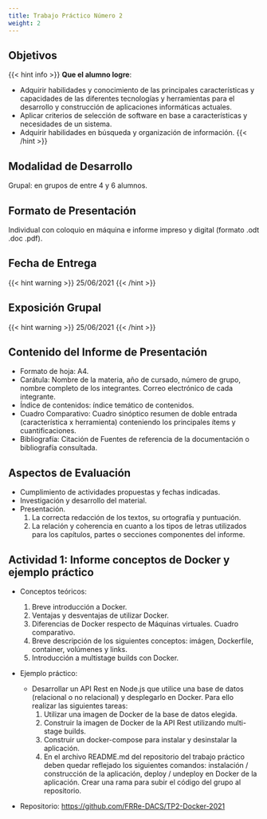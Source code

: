 ```yaml
---
title: Trabajo Práctico Número 2
weight: 2
---
```


## Objetivos

{{< hint info >}}
**Que el alumno logre**:

- Adquirir habilidades y conocimiento de las principales características y capacidades de las diferentes tecnologías y herramientas para el desarrollo y construcción de aplicaciones
informáticas actuales.
- Aplicar criterios de selección de software en base a características y necesidades de un sistema.
- Adquirir habilidades en búsqueda y organización de información.
  {{< /hint >}}

## Modalidad de Desarrollo

Grupal: en grupos de entre 4 y 6 alumnos.

## Formato de Presentación

Individual con coloquio en máquina e informe impreso y digital (formato .odt .doc .pdf).

## Fecha de Entrega

{{< hint warning >}}
25/06/2021
{{< /hint >}}

## Exposición Grupal

{{< hint warning >}}
25/06/2021
{{< /hint >}}

## Contenido del Informe de Presentación

- Formato de hoja: A4.
- Carátula: Nombre de la materia, año de cursado, número de grupo, nombre completo de los integrantes. Correo electrónico de cada integrante.
- Índice de contenidos: índice temático de contenidos.
- Cuadro Comparativo: Cuadro sinóptico resumen de doble entrada (característica x herramienta) conteniendo los principales ítems y cuantificaciones.
- Bibliografía: Citación de Fuentes de referencia de la documentación o bibliografía consultada.

## Aspectos de Evaluación

- Cumplimiento de actividades propuestas y fechas indicadas.
- Investigación y desarrollo del material.
- Presentación.
  1. La correcta redacción de los textos, su ortografía y puntuación.
  2. La relación y coherencia en cuanto a los tipos de letras utilizados para los capítulos, partes o secciones componentes del informe.

## Actividad 1: Informe conceptos de Docker y ejemplo práctico

- Conceptos teóricos:
  1. Breve introducción a Docker.
  2. Ventajas y desventajas de utilizar Docker.
  3. Diferencias de Docker respecto de Máquinas virtuales. Cuadro comparativo.
  4. Breve descripción de los siguientes conceptos: imágen, Dockerfile, container, volúmenes y links.
  5. Introducción a multistage builds con Docker.

- Ejemplo práctico:
  - Desarrollar un API Rest en Node.js que utilice una base de datos (relacional o no relacional) y desplegarlo en Docker.
  Para ello realizar las siguientes tareas:
    1. Utilizar una imagen de Docker de la base de datos elegida.
    2. Construir la imagen de Docker de la API Rest utilizando multi-stage builds.
    3. Construir un docker-compose para instalar y desinstalar la aplicación.
    4. En el archivo README.md del repositorio del trabajo práctico deben quedar reflejado los siguientes comandos:
    instalación / construcción de la aplicación, deploy / undeploy en Docker de la aplicación. Crear una rama para subir
    el código del grupo al repositorio.

- Repositorio: https://github.com/FRRe-DACS/TP2-Docker-2021
